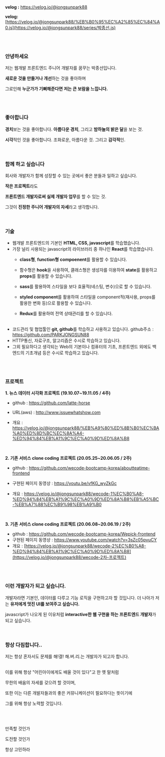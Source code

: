 **velog :** https://velog.io/@jongsunpark88

**velog:** [https://velog.io/@jongsunpark88/%EB%B0%95%EC%A2%85%EC%84%A0.js](https://velog.io/@jongsunpark88/series/박종선.js) 

<br>
<br>

### 안녕하세요

저는 웹개발 프론트엔드 주니어 개발자를 꿈꾸는 박종선입니다.

**새로운 것을 만들거나 개선**하는 것을 좋아하며 

그로인해 **누군가가 기뻐해준다면 저는 큰 보람을 느낍니다.**

<br>
<br>

### 좋아합니다

**경치**보는 것을 좋아합니다. **아름다운 경치**, 그리고 **밤하늘의 밝은 달**을 보는 것.

**시각**적인 것을 좋아합니다. 조화로운, 아름다운 것. 그리고 **감각적**인.
<br>
<br>
<br>

### 함께 하고 싶습니다

회사와 개발자가 함께 성장할 수 있는 곳에서 좋은 분들과 일하고 싶습니다.

**작은 프로젝트**라도 

**프론트엔드 개발자로써 실제 개발자 업무**를 할 수 있는 것.

그것이 **진정한 주니어 개발자의 자세**라고 생각합니다.
<br>
<br>
<br>
### 기술
- 웹개발 프론트엔드의 기본인 **HTML, CSS, javascript**를 학습했습니다.
- 가장 널리 사용되는 javascript의 라이브러리 중 하나인 **React**를 학습했습니다.
   - **class형**, **function형** **compoenent**를 활용할 수 있습니다.
   
   - 함수형은 **hook**을 사용하여, 클래스형은 생성자를 이용하여 **state**를 활용하고 **props**를 활용할 수 있습니다.
   
   - **sass**를 활용하여 스타일을 보다 효율적(네스팅, 변수)으로 할 수 있습니다.
   
   - **styled component**를 활용하여 스타일을 component적(재사용, props를 활용한 변화 등)으로 활용할 수 있습니다.
   
   - **Redux**를 활용하여 전역 상태관리를 할 수 있습니다.
   
     <br>
- 코드관리 및 협업툴인 **git, github**를 학습하고 사용하고 있습니다.
github주소 : https://github.com/PARKJONGSUN88
- HTTP통신, 자료구조, 알고리즘은 수시로 학습하고 있습니다.
- 그외 필요하다고 생각되는 Web의 기본이나 컴퓨터의 기초, 프론트엔드 외에도 백엔드의 기초개념 등은 수시로 학습하고 있습니다.
<br>
<br>

### 프로젝트
**1. 뉴스 데이터 시각화 프로젝트 (19.10.07~19.11.05 / 4주)** 
- github : https://github.com/latte-horse

- URL(aws) : http://www.issuewhatshow.com

- 개요 : https://velog.io/@jongsunpark88/%EB%A9%80%ED%8B%B0%EC%BA%A0%ED%8D%BC%EC%8A%A4-%ED%94%84%EB%A1%9C%EC%A0%9D%ED%8A%B8

  <br>

**2. 기존 서비스 clone coding 프로젝트 (20.05.25~20.06.05 / 2주)**

- github : https://github.com/wecode-bootcamp-korea/aboutteatime-frontend

- 구현된 페이지 동영상 : https://youtu.be/vfKG_wyZkGc

- 개요 : 
  https://velog.io/@jongsunpark88/wecode-1%EC%B0%A8-%ED%94%84%EB%A1%9C%EC%A0%9D%ED%8A%B8%EB%A5%BC-%EB%A7%88%EC%B9%98%EB%A9%B0
  
  <br>

**3. 기존 서비스 clone coding 프로젝트 (20.06.08~20.06.19 / 2주)**

- github :  https://github.com/wecode-bootcamp-korea/Wepick-frontend 
- 구현된 페이지 동영상 :  https://www.youtube.com/watch?v=3sZc05pvuCY 
- 개요 : 
   [https://velog.io/@jongsunpark88/wecode-2%EC%B0%A8-%ED%94%84%EB%A1%9C%EC%A0%9D%ED%8A%B8](https://velog.io/@jongsunpark88/wecode-2차-프로젝트) 
<br>
<br>

### 이런 개발자가 되고 싶습니다.

개발자라면 기본인, 데이터를 다루고 기능 로직을 구현하고자 할 것입니다.
더 나아가 저는 **유저에게 멋진 UI를 보여주고 싶습니다.**

javascript가 나오게 된 이유처럼
**interactive한 웹 구현을 하는 프론트엔드 개발자**가 되고 싶습니다.
<br>
<br>
<br>

### 항상 다짐합니다..

저는 항상 혼자서도 문제를 해!결! 해.버.리.는 개발자가 되고자 합니다.
<br>
<br>

이를 위해 항상 "어린아이에게도 배울 것이 있다"고 한 옛 말처럼

무한의 배움의 자세를 갖으려 할 것이며, 

또한 이는 다른 개발자들과의 좋은 커뮤니케이션이 필요하다는 뜻이기에

그를 위해 항상 노력할 것입니다. 


<br><br>



만족할 것인가

도전할 것인가

항상 고민하라
